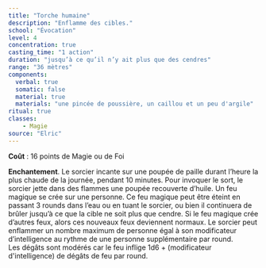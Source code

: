 ```yaml
---
title: "Torche humaine"
description: "Enflamme des cibles."
school: "Évocation"
level: 4
concentration: true
casting_time: "1 action"
duration: "jusqu’à ce qu’il n’y ait plus que des cendres"
range: "36 mètres"
components:
  verbal: true
  somatic: false
  material: true
  materials: "une pincée de poussière, un caillou et un peu d'argile"
ritual: true
classes:
    - Magie
source: "Elric"    
---
```

**Coût** : 16 points de Magie ou de Foi  

**Enchantement**. Le sorcier incante sur une poupée de paille durant l’heure la plus chaude de la journée, pendant 10 minutes. Pour invoquer le sort, le sorcier jette dans des flammes une poupée recouverte d’huile.
Un feu magique se crée sur une personne. Ce feu magique peut être éteint en passant 3 rounds dans l’eau ou en tuant le sorcier, ou bien il continuera de brûler jusqu’à ce que la cible ne soit plus que cendre. Si le feu magique crée d’autres feux, alors ces nouveaux feux deviennent normaux. Le sorcier peut enflammer un nombre maximum de personne égal à son modificateur d’intelligence au rythme de une personne supplémentaire par round.  
Les dégâts sont modérés car le feu inflige 1d6 + (modificateur d'intelligence) de dégâts de feu par round.  
